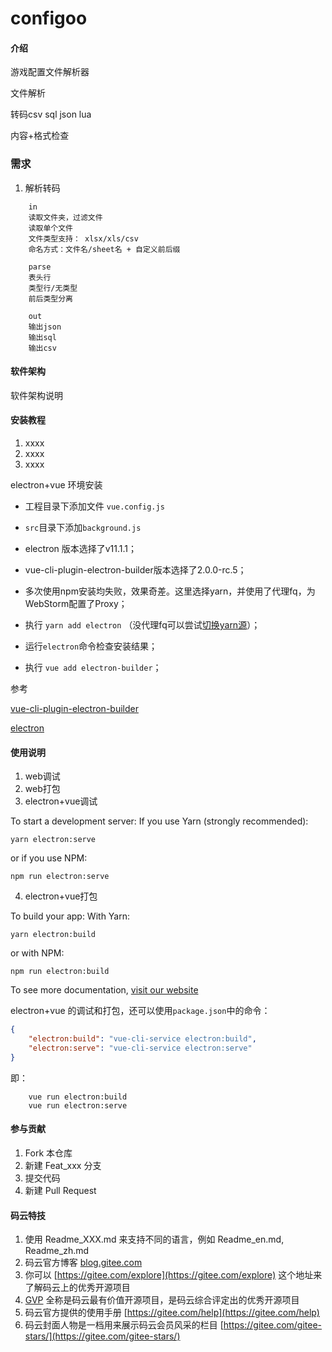 # configoo

#### 介绍

游戏配置文件解析器

文件解析

转码csv sql json lua

内容+格式检查

### 需求

1. 解析转码 
    
```
    in
    读取文件夹，过滤文件
    读取单个文件
    文件类型支持： xlsx/xls/csv
    命名方式：文件名/sheet名 + 自定义前后缀
    
    parse
    表头行
    类型行/无类型
    前后类型分离

    out
    输出json
    输出sql
    输出csv

```


#### 软件架构
软件架构说明


#### 安装教程

1.  xxxx
2.  xxxx
3.  xxxx

electron+vue 环境安装

* 工程目录下添加文件 `vue.config.js`
* `src`目录下添加`background.js`

* electron 版本选择了v11.1.1；
* vue-cli-plugin-electron-builder版本选择了2.0.0-rc.5；
* 多次使用npm安装均失败，效果奇差。这里选择yarn，并使用了代理fq，为WebStorm配置了Proxy；
* 执行 `yarn add electron` （没代理fq可以尝试[切换yarn源](https://zhuanlan.zhihu.com/p/108370177)）；
* 运行`electron`命令检查安装结果；
* 执行 `vue add electron-builder`；

参考

 [vue-cli-plugin-electron-builder](https://github.com/nklayman/vue-cli-plugin-electron-builder/tree/v2.0.0-rc.4)
 
 [electron](https://github.com/electron/electron)

#### 使用说明

1.  web调试
2.  web打包
3.  electron+vue调试

To start a development server:
If you use Yarn (strongly recommended):

```shell script
yarn electron:serve
```

or if you use NPM:

```shell script
npm run electron:serve
```

4.  electron+vue打包

To build your app:
With Yarn:

```shell script
yarn electron:build
```

or with NPM:

```shell script
npm run electron:build
```
To see more documentation, [visit our website](https://nklayman.github.io/vue-cli-plugin-electron-builder/guide/guide.html)

electron+vue 的调试和打包，还可以使用`package.json`中的命令：

```json
{
    "electron:build": "vue-cli-service electron:build",
    "electron:serve": "vue-cli-service electron:serve"
}
```

即：

```shell script 
    vue run electron:build
    vue run electron:serve
```

#### 参与贡献

1.  Fork 本仓库
2.  新建 Feat_xxx 分支
3.  提交代码
4.  新建 Pull Request


#### 码云特技

1.  使用 Readme\_XXX.md 来支持不同的语言，例如 Readme\_en.md, Readme\_zh.md
2.  码云官方博客 [blog.gitee.com](https://blog.gitee.com)
3.  你可以 [https://gitee.com/explore](https://gitee.com/explore) 这个地址来了解码云上的优秀开源项目
4.  [GVP](https://gitee.com/gvp) 全称是码云最有价值开源项目，是码云综合评定出的优秀开源项目
5.  码云官方提供的使用手册 [https://gitee.com/help](https://gitee.com/help)
6.  码云封面人物是一档用来展示码云会员风采的栏目 [https://gitee.com/gitee-stars/](https://gitee.com/gitee-stars/)
